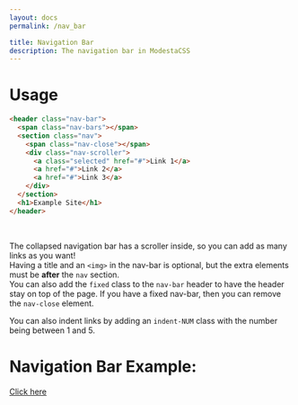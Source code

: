 ```yaml
---
layout: docs
permalink: /nav_bar

title: Navigation Bar
description: The navigation bar in ModestaCSS
---
```

# Usage
```html
<header class="nav-bar">
  <span class="nav-bars"></span>
  <section class="nav">
    <span class="nav-close"></span>
    <div class="nav-scroller">
      <a class="selected" href="#">Link 1</a>
      <a href="#">Link 2</a>
      <a href="#">Link 3</a>
    </div>
  </section>
  <h1>Example Site</h1>
</header>
```
<br>

The collapsed navigation bar has a scroller inside, so you can add as many links as you want!  
Having a title and an `<img>` in the nav-bar is optional, but the extra elements must be **after** the `nav` section.  
You can also add the `fixed` class to the `nav-bar` header to have the header stay on top of the page. If you have a fixed nav-bar, then you can remove the `nav-close` element.

You can also indent links by adding an `indent-NUM` class with the number being between 1 and 5.

# Navigation Bar Example:
[Click here](../examples/nav_bar)